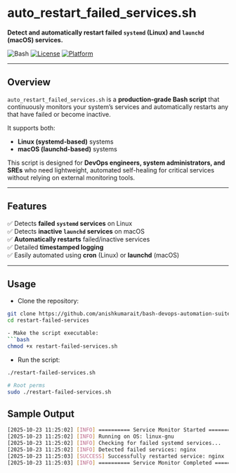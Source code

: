 # auto_restart_failed_services.sh

**Detect and automatically restart failed `systemd` (Linux) and `launchd` (macOS) services.**

![Bash](https://img.shields.io/badge/Bash-Script-blue?logo=gnu-bash)
[![License](https://img.shields.io/badge/license-MIT-green)](../LICENSE)
[![Platform](https://img.shields.io/badge/platform-Linux%20%7C%20macOS-blue)](https://github.com/anishkumarait/bash-devops-automation-suite/tree/main/system-health-check)

---

## Overview

`auto_restart_failed_services.sh` is a **production-grade Bash script** that continuously monitors your system’s services and automatically restarts any that have failed or become inactive.

It supports both:
- **Linux (systemd-based)** systems  
- **macOS (launchd-based)** systems  

This script is designed for **DevOps engineers, system administrators, and SREs** who need lightweight, automated self-healing for critical services without relying on external monitoring tools.

---

## Features

✅ Detects **failed `systemd` services** on Linux  
✅ Detects **inactive `launchd` services** on macOS  
✅ **Automatically restarts** failed/inactive services  
✅ Detailed **timestamped logging**  
✅ Easily automated using **cron** (Linux) or **launchd** (macOS)

---

## Usage

- Clone the repository:
```bash
git clone https://github.com/anishkumarait/bash-devops-automation-suite.git
cd restart-failed-services

- Make the script executable:
```bash
chmod +x restart-failed-services.sh
```
- Run the script:
```bash
./restart-failed-services.sh

# Root perms
sudo ./restart-failed-services.sh
```

## Sample Output
```bash
[2025-10-23 11:25:02] [INFO] ========== Service Monitor Started ==========
[2025-10-23 11:25:02] [INFO] Running on OS: linux-gnu
[2025-10-23 11:25:02] [INFO] Checking for failed systemd services...
[2025-10-23 11:25:02] [INFO] Detected failed services: nginx
[2025-10-23 11:25:03] [SUCCESS] Successfully restarted service: nginx
[2025-10-23 11:25:03] [INFO] ========== Service Monitor Completed ==========
```
